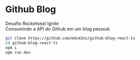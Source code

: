 # Github Blog

Desafio Rocketseat Ignite  
Consumindo a API do Github em um blog pessoal.  

```bash
git clone https://github.com/m4cm3nz/github-blog-react-ts
cd github-blog-react-ts
npm i 
npm run dev
```
